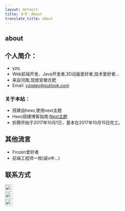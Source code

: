 ```yaml
---
layout: default
title: 关于：About
translate_title: about
---
```


## about

## 个人简介：

- yzq
- Web前端开发、Java开发者,3D动画爱好者,技术爱好者...
- 来自河南,现居安徽合肥
- Email: yzqdev@outlook.com

### 关于本站：

- 搭建自hexo,使用next主题
- Hexo搭建博客指南:[Next主题](https://theme-next.js.org/)
- 折腾开始于2017年10月1日，基本在2017年10月15日完工。

## 其他流言
 - Frozen爱好者
 - 前端工程师一枚(装x中...)

## 联系方式

<p class="contact">
 <a href="http://weibo.com/yanni31316" title="微博联系我"><img src="http://www.sinaimg.cn/blog/developer/wiki/LOGO_32x32.png" width="24" height="24" style="display:inline-block;vertical-align:middle"></a><br/>
        <a href="http://www.zhihu.com/people/yanni-87" title="知乎联系我"><img src="http://www.zhihu.com/favicon.ico" width="24" height="24" style="display:inline-block;vertical-align:middle"></a><br/>
 <a href="https://github.com/yzqdev" title="Github联系我"><img src="http://www.github.com/favicon.ico" width="24" height="24" style="display:inline-block;vertical-align:middle"></a><br/>
 
</p>
